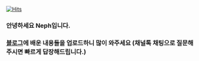  [![Hits](https://hits.seeyoufarm.com/api/count/incr/badge.svg?url=https%3A%2F%2Fgithub.com%2FNeph3779&count_bg=%23A3DDCB&title_bg=%2303506F&icon=leaflet.svg&icon_color=%23A3DDCB&title=hits&edge_flat=false)](https://hits.seeyoufarm.com)
### 안녕하세요 Neph입니다.
### [블로그](https://neph3779.github.io/)에 배운 내용들을 업로드하니 많이 와주세요 (채널톡 채팅으로 질문해주시면 빠르게 답장해드립니다.)
